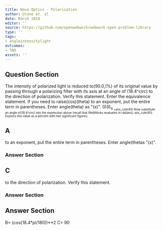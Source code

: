 ```yaml
---
title: Wave Optics - Polarization
author: Urone et. al
date: March 2018
editor: ''
source: https://github.com/openwebwork/webwork-open-problem-library
type: ''
tags:
- angleintensitylight
outcomes:
- TBD
assets: ''
---
```


## Question Section 

The intensity of polarized light is reduced to(90.0,(%) of its original value by passing through a polarizing filter with its axis at an angle of (18.4^circ) to the direction of polarization. Verify this statement.
Enter the equivalence statement. If you need to raise(cos)(theta) to an exponent, put the entire term in parentheses. Enter angle(theta) as "(x)".
(I)(I)<sub>o<sub> =ans_rule(40)
Now substitute an angle of(18.4^circ) into the expression above (recall that WebWorks evaluates in radians);
ans_rule(40)
Express this value as a percent with two significant figures;

## A
to an exponent, put the entire term in parentheses. Enter angle(thetas "(x)".
### Answer Section
## C
to the direction of polarization. Verify this statement.
### Answer Section


## Answer Section

B= (cos(18.4*pi/180))**2
C= 90